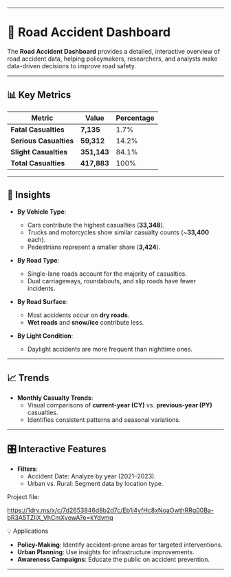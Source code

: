 

---

# 🚗 Road Accident Dashboard  

The **Road Accident Dashboard** provides a detailed, interactive overview of road accident data, helping policymakers, researchers, and analysts make data-driven decisions to improve road safety.  

---

## 📊 Key Metrics  

| **Metric**             | **Value**   | **Percentage** |
|-------------------------|-------------|-----------------|
| **Fatal Casualties**    | **7,135**   | 1.7%           |
| **Serious Casualties**  | **59,312**  | 14.2%          |
| **Slight Casualties**   | **351,143** | 84.1%          |
| **Total Casualties**    | **417,883** | 100%           |

---

## 🚦 Insights  

- **By Vehicle Type**:  
  - Cars contribute the highest casualties (**33,348**).  
  - Trucks and motorcycles show similar casualty counts (~**33,400** each).  
  - Pedestrians represent a smaller share (**3,424**).  

- **By Road Type**:  
  - Single-lane roads account for the majority of casualties.  
  - Dual carriageways, roundabouts, and slip roads have fewer incidents.  

- **By Road Surface**:  
  - Most accidents occur on **dry roads**.  
  - **Wet roads** and **snow/ice** contribute less.  

- **By Light Condition**:  
  - Daylight accidents are more frequent than nighttime ones.  

---

## 📈 Trends  

- **Monthly Casualty Trends**:  
  - Visual comparisons of **current-year (CY)** vs. **previous-year (PY)** casualties.  
  - Identifies consistent patterns and seasonal variations.  

---

## 🎛️ Interactive Features  

- **Filters**:  
  - Accident Date: Analyze by year (2021–2023).  
  - Urban vs. Rural: Segment data by location type.  


 


Project file: 

 https://1drv.ms/x/c/7d2653846d8b2d7c/Eb1j4yfHc8xNoaOwthRRg00Ba-bR3A5TZliX_VhCmXyowA?e=kYdvmq


 💡 Applications  

- **Policy-Making**: Identify accident-prone areas for targeted interventions.  
- **Urban Planning**: Use insights for infrastructure improvements.  
- **Awareness Campaigns**: Educate the public on accident prevention.  

---


